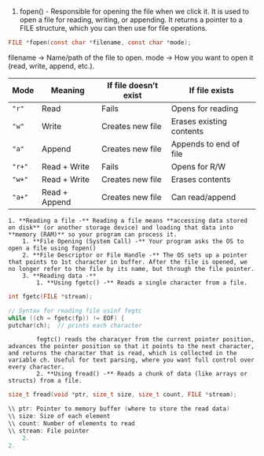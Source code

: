 
1. fopen() - Responsible for opening the file when we click it. It is used to open a file for reading, writing, or appending. It returns a pointer to a FILE structure, which you can then use for file operations.

```c
FILE *fopen(const char *filename, const char *mode);
```

filename → Name/path of the file to open.
mode → How you want to open it (read, write, append, etc.).

| Mode   | Meaning       | If file doesn’t exist | If file exists               |
| ------ | ------------- | --------------------- | ---------------------------- |
| `"r"`  | Read          | Fails                 | Opens for reading            |
| `"w"`  | Write         | Creates new file      | Erases existing contents 	|
| `"a"`  | Append        | Creates new file      | Appends to end of file       |
| `"r+"` | Read + Write  | Fails                 | Opens for R/W                |
| `"w+"` | Read + Write  | Creates new file      | Erases contents              |
| `"a+"` | Read + Append | Creates new file      | Can read/append              |

	1. **Reading a file -** Reading a file means **accessing data stored on disk** (or another storage device) and loading that data into **memory (RAM)** so your program can process it.
		1. **File Opening (System Call) -** Your program asks the OS to open a file using fopen()
		2. **File Descriptor or File Handle -** The OS sets up a pointer that points to 1st character in buffer. After the file is opened, we no longer refer to the file by its name, but through the file pointer. 
		3. **Reading data -**
			1. **Using fgetc() -** Reads a single character from a file.
```c
int fgetc(FILE *stream);

// Syntax for reading file usinf fegtc
while ((ch = fgetc(fp)) != EOF) {
putchar(ch);  // prints each character
```

   			fegtc() reads the characyer from the current pointer position, advances the pointer position so that it points to the next character, and returns the character that is read, which is collected in the variable ch. Useful for text parsing, where you want full control over every character.
			2. **Using fread() -** Reads a chunk of data (like arrays or structs) from a file. 
```c
size_t fread(void *ptr, size_t size, size_t count, FILE *stream);

\\ ptr: Pointer to memory buffer (where to store the read data)
\\ size: Size of each element
\\ count: Number of elements to read
\\ stream: File pointer
	2. 
2. 

